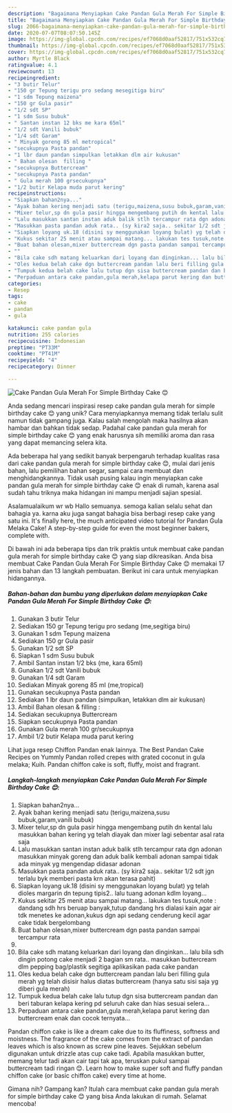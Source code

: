 ```yaml
---
description: "Bagaimana Menyiapkan Cake Pandan Gula Merah For Simple Birthday Cake 😊, Menggugah Selera"
title: "Bagaimana Menyiapkan Cake Pandan Gula Merah For Simple Birthday Cake 😊, Menggugah Selera"
slug: 2066-bagaimana-menyiapkan-cake-pandan-gula-merah-for-simple-birthday-cake-menggugah-selera
date: 2020-07-07T08:07:50.145Z
image: https://img-global.cpcdn.com/recipes/ef7068d0aaf52817/751x532cq70/cake-pandan-gula-merah-for-simple-birthday-cake-😊-foto-resep-utama.jpg
thumbnail: https://img-global.cpcdn.com/recipes/ef7068d0aaf52817/751x532cq70/cake-pandan-gula-merah-for-simple-birthday-cake-😊-foto-resep-utama.jpg
cover: https://img-global.cpcdn.com/recipes/ef7068d0aaf52817/751x532cq70/cake-pandan-gula-merah-for-simple-birthday-cake-😊-foto-resep-utama.jpg
author: Myrtle Black
ratingvalue: 4.1
reviewcount: 13
recipeingredient:
- "3 butir Telur"
- "150 gr Tepung terigu pro sedang mesegitiga biru"
- "1 sdm Tepung maizena"
- "150 gr Gula pasir"
- "1/2 sdt SP"
- "1 sdm Susu bubuk"
- " Santan instan 12 bks me kara 65ml"
- "1/2 sdt Vanili bubuk"
- "1/4 sdt Garam"
- " Minyak goreng 85 ml metropical"
- "secukupnya Pasta pandan"
- "1 lbr daun pandan simpulkan letakkan dlm air kukusan"
- " Bahan olesan  filling "
- "secukupnya Buttercream"
- "secukupnya Pasta pandan"
- " Gula merah 100 grsecukupnya"
- "1/2 butir Kelapa muda parut kering"
recipeinstructions:
- "Siapkan bahan2nya..."
- "Ayak bahan kering menjadi satu (terigu,maizena,susu bubuk,garam,vanili bubuk)"
- "Mixer telur,sp dn gula pasir hingga mengembang putih dn kental lalu masukkan bahan kering yg telah diayak dan mixer lagi sebentar asal rata saja"
- "Lalu masukkan santan instan aduk balik stlh tercampur rata dgn adonan masukkan minyak goreng dan aduk balik kembali adonan sampai tidak ada minyak yg mengendap didasar adonan"
- "Masukkan pasta pandan aduk rata.. (sy kira2 saja.. sekitar 1/2 sdt jgn terlalu byk memberi pasta krn akan terasa pahit)"
- "Siapkan loyang uk.18 (disini sy menggunakan loyang bulat) yg telah dioles margarin dn tepung tipis2.. lalu tuang adonan kdlm loyang..."
- "Kukus sekitar 25 menit atau sampai matang... lakukan tes tusuk,note : dandang sdh hrs beruap banyak,tutup dandang hrs dialasi kain agar air tdk menetes ke adonan,kukus dgn api sedang cenderung kecil agar cake tidak bergelombang"
- "Buat bahan olesan,mixer buttercream dgn pasta pandan sampai tercampur rata"
- ""
- "Bila cake sdh matang keluarkan dari loyang dan dinginkan... lalu bila sdh dingin potong cake menjadi 2 bagian sm rata.. masukkan buttercream dlm pepping bag/plastik segitiga aplikasikan pada cake pandan"
- "Oles kedua belah cake dgn buttercream pandan lalu beri filling gula merah yg telah disisir halus diatas buttercream (hanya satu sisi saja yg diberi gula merah)"
- "Tumpuk kedua belah cake lalu tutup dgn sisa buttercream pandan dan beri taburan kelapa kering pd seluruh cake dan hias sesuai selera..."
- "Perpaduan antara cake pandan,gula merah,kelapa parut kering dan buttercream enak dan cocok ternyata..."
categories:
- Resep
tags:
- cake
- pandan
- gula

katakunci: cake pandan gula 
nutrition: 255 calories
recipecuisine: Indonesian
preptime: "PT33M"
cooktime: "PT41M"
recipeyield: "4"
recipecategory: Dinner

---
```



![Cake Pandan Gula Merah For Simple Birthday Cake 😊](https://img-global.cpcdn.com/recipes/ef7068d0aaf52817/751x532cq70/cake-pandan-gula-merah-for-simple-birthday-cake-😊-foto-resep-utama.jpg)

Anda sedang mencari inspirasi resep cake pandan gula merah for simple birthday cake 😊 yang unik? Cara menyiapkannya memang tidak terlalu sulit namun tidak gampang juga. Kalau salah mengolah maka hasilnya akan hambar dan bahkan tidak sedap. Padahal cake pandan gula merah for simple birthday cake 😊 yang enak harusnya sih memiliki aroma dan rasa yang dapat memancing selera kita.

Ada beberapa hal yang sedikit banyak berpengaruh terhadap kualitas rasa dari cake pandan gula merah for simple birthday cake 😊, mulai dari jenis bahan, lalu pemilihan bahan segar, sampai cara membuat dan menghidangkannya. Tidak usah pusing kalau ingin menyiapkan cake pandan gula merah for simple birthday cake 😊 enak di rumah, karena asal sudah tahu triknya maka hidangan ini mampu menjadi sajian spesial.

Asalamualaikum wr wb Hallo semuanya. semoga kalian selalu sehat dan bahagia ya. karna aku juga sangat bahagia bisa berbagi resep cake yang satu ini. It&#39;s finally here, the much anticipated video tutorial for Pandan Gula Melaka Cake! A step-by-step guide for even the most beginner bakers, complete with.


Di bawah ini ada beberapa tips dan trik praktis untuk membuat cake pandan gula merah for simple birthday cake 😊 yang siap dikreasikan. Anda bisa membuat Cake Pandan Gula Merah For Simple Birthday Cake 😊 memakai 17 jenis bahan dan 13 langkah pembuatan. Berikut ini cara untuk menyiapkan hidangannya.

<!--inarticleads1-->

##### Bahan-bahan dan bumbu yang diperlukan dalam menyiapkan Cake Pandan Gula Merah For Simple Birthday Cake 😊:

1. Gunakan 3 butir Telur
1. Sediakan 150 gr Tepung terigu pro sedang (me,segitiga biru)
1. Gunakan 1 sdm Tepung maizena
1. Sediakan 150 gr Gula pasir
1. Gunakan 1/2 sdt SP
1. Siapkan 1 sdm Susu bubuk
1. Ambil  Santan instan 1/2 bks (me, kara 65ml)
1. Gunakan 1/2 sdt Vanili bubuk
1. Gunakan 1/4 sdt Garam
1. Sediakan  Minyak goreng 85 ml (me,tropical)
1. Gunakan secukupnya Pasta pandan
1. Sediakan 1 lbr daun pandan (simpulkan, letakkan dlm air kukusan)
1. Ambil  Bahan olesan &amp; filling :
1. Sediakan secukupnya Buttercream
1. Siapkan secukupnya Pasta pandan
1. Gunakan  Gula merah 100 gr/secukupnya
1. Ambil 1/2 butir Kelapa muda parut kering


Lihat juga resep Chiffon Pandan enak lainnya. The Best Pandan Cake Recipes on Yummly Pandan rolled crepes with grated coconut in gula melaka; Kuih. Pandan chiffon cake is soft, fluffy, moist and fragrant. 

<!--inarticleads2-->

##### Langkah-langkah menyiapkan Cake Pandan Gula Merah For Simple Birthday Cake 😊:

1. Siapkan bahan2nya...
1. Ayak bahan kering menjadi satu (terigu,maizena,susu bubuk,garam,vanili bubuk)
1. Mixer telur,sp dn gula pasir hingga mengembang putih dn kental lalu masukkan bahan kering yg telah diayak dan mixer lagi sebentar asal rata saja
1. Lalu masukkan santan instan aduk balik stlh tercampur rata dgn adonan masukkan minyak goreng dan aduk balik kembali adonan sampai tidak ada minyak yg mengendap didasar adonan
1. Masukkan pasta pandan aduk rata.. (sy kira2 saja.. sekitar 1/2 sdt jgn terlalu byk memberi pasta krn akan terasa pahit)
1. Siapkan loyang uk.18 (disini sy menggunakan loyang bulat) yg telah dioles margarin dn tepung tipis2.. lalu tuang adonan kdlm loyang...
1. Kukus sekitar 25 menit atau sampai matang... lakukan tes tusuk,note : dandang sdh hrs beruap banyak,tutup dandang hrs dialasi kain agar air tdk menetes ke adonan,kukus dgn api sedang cenderung kecil agar cake tidak bergelombang
1. Buat bahan olesan,mixer buttercream dgn pasta pandan sampai tercampur rata
1. 
1. Bila cake sdh matang keluarkan dari loyang dan dinginkan... lalu bila sdh dingin potong cake menjadi 2 bagian sm rata.. masukkan buttercream dlm pepping bag/plastik segitiga aplikasikan pada cake pandan
1. Oles kedua belah cake dgn buttercream pandan lalu beri filling gula merah yg telah disisir halus diatas buttercream (hanya satu sisi saja yg diberi gula merah)
1. Tumpuk kedua belah cake lalu tutup dgn sisa buttercream pandan dan beri taburan kelapa kering pd seluruh cake dan hias sesuai selera...
1. Perpaduan antara cake pandan,gula merah,kelapa parut kering dan buttercream enak dan cocok ternyata...


Pandan chiffon cake is like a dream cake due to its fluffiness, softness and moistness. The fragrance of the cake comes from the extract of pandan leaves which is also known as screw pine leaves. Sejukkan sebelum digunakan untuk drizzle atas cup cake tadi. Apabila masukkan butter, memang telur tadi akan cair tapi tak apa, teruskan pukul sampai buttercream tadi ringan 😊. Learn how to make super soft and fluffy pandan chiffon cake (or basic chiffon cake) every time at home. 

Gimana nih? Gampang kan? Itulah cara membuat cake pandan gula merah for simple birthday cake 😊 yang bisa Anda lakukan di rumah. Selamat mencoba!
